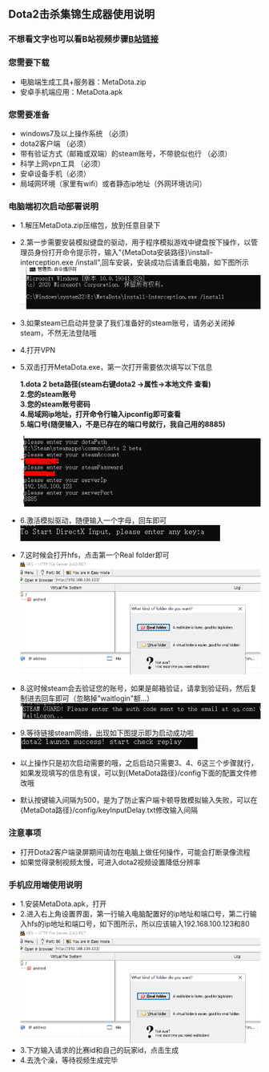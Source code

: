 ## Dota2击杀集锦生成器使用说明
### 不想看文字也可以看B站视频步骤[B站链接]([https://www.bilibili.com/video/BV1BT4y187eq/?vd_source=7da6118352e7e18a0e6854295c45b116](https://www.bilibili.com/video/BV1QK411a73b/) "")
### 您需要下载
- 电脑端生成工具+服务器：MetaDota.zip
- 安卓手机端应用：MetaDota.apk
### 您需要准备
- windows7及以上操作系统 （必须）
- dota2客户端 （必须）
- 带有验证方式（邮箱或双端）的steam账号，不带貌似也行 （必须）
- 科学上网vpn工具 （必须）
- 安卓设备手机（必须）
- 局域网环境（家里有wifi）或者静态ip地址（外网环境访问）
### 电脑端初次启动部署说明
- 1.解压MetaDota.zip压缩包，放到任意目录下
- 2.第一步需要安装模拟键盘的驱动，用于程序模拟游戏中键盘按下操作，以管理员身份打开命令提示符，输入"{MetaDota安装路径}\install-interception.exe /install",回车安装，安装成功后请重启电脑，如下图所示
![](/img/shot1.PNG "")
- 3.如果steam已启动并登录了我们准备好的steam账号，请务必关闭掉steam，不然无法登陆哦
- 4.打开VPN
- 5.双击打开MetaDota.exe，第一次打开需要依次填写以下信息
  
     **1.dota 2 beta路径(steam右键dota2 ->属性->本地文件 查看)<br>2.您的steam账号<br>3.您的steam账号密码<br>4.局域网ip地址，打开命令行输入ipconfig即可查看<br>5.端口号(随便输入，不是已存在的端口号就行，我自己用的8885)**

     ![](/img/shot2.PNG "")
- 6.激活模拟驱动，随便输入一个字母，回车即可<br>     ![](/img/shot3.PNG "")
- 7.这时候会打开hfs，点击第一个Real folder即可<br>     ![](/img/shot6.PNG "")
- 8.这时候steam会去验证您的账号，如果是邮箱验证，请拿到验证码，然后复制进去回车即可（忽略掉"waitlogin"额...）<br>     ![](/img/shot4.PNG "")
- 9.等待链接steam网络，出现如下图提示即为启动成功啦<br>     ![](/img/shot5.PNG "")
- 以上操作只是初次启动需要的哦，之后启动只需要3、4、6这三个步骤就行，如果发现填写的信息有误，可以到{MetaDota路径}/config下面的配置文件修改哦
- 默认按键输入间隔为500，是为了防止客户端卡顿导致模拟输入失败，可以在{MetaDota路径}/config/keyInputDelay.txt修改输入间隔
### 注意事项
- 打开Dota2客户端录屏期间请勿在电脑上做任何操作，可能会打断录像流程
- 如果觉得录制视频太慢，可进入dota2视频设置降低分辨率
### 手机应用端使用说明
- 1.安装MetaDota.apk，打开
- 2.进入右上角设置界面，第一行输入电脑配置好的ip地址和端口号，第二行输入hfs的ip地址和端口号，如下图所示，所以应该输入192.168.100.123和80<br>     ![](/img/shot6.PNG "")
- 3.下方输入请求的比赛id和自己的玩家id，点击生成
- 4.去洗个澡，等待视频生成完毕
